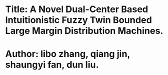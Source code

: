 # Title: A Novel Dual-Center Based Intuitionistic Fuzzy Twin Bounded Large Margin Distribution Machines. 
# Author: libo zhang, qiang jin, shaungyi fan, dun liu.
